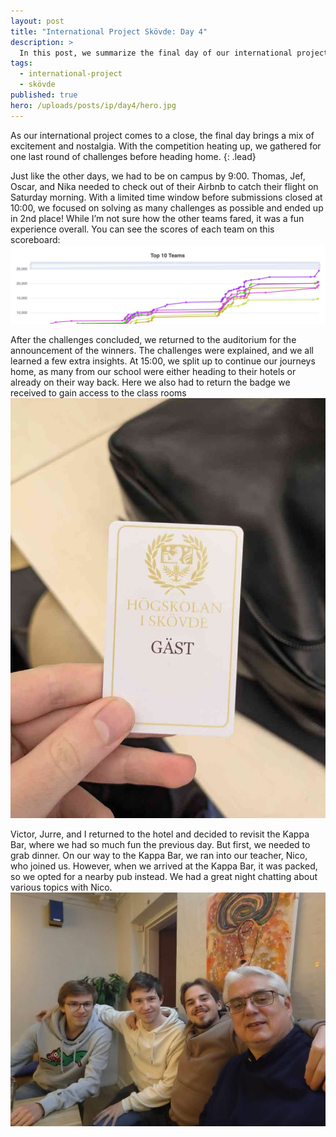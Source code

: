 ```yaml
---
layout: post
title: "International Project Skövde: Day 4"
description: >
  In this post, we summarize the final day of our international project, where we secured 2nd place in the last round of challenges. With Thomas, Jef, Oscar, and Nika checking out for their flight, we raced to complete our tasks. After the winners were announced, Victor, Jurre, and I enjoyed a fun evening at a nearby pub with our teacher Nico, reflecting on our experiences.
tags:
  - international-project
  - skövde
published: true
hero: /uploads/posts/ip/day4/hero.jpg
---
```


As our international project comes to a close, the final day brings a mix of excitement and nostalgia. With the competition heating up, we gathered for one last round of challenges before heading home.
{: .lead}

Just like the other days, we had to be on campus by 9:00. Thomas, Jef, Oscar, and Nika needed to check out of their Airbnb to catch their flight on Saturday morning. With a limited time window before submissions closed at 10:00, we focused on solving as many challenges as possible and ended up in 2nd place! While I’m not sure how the other teams fared, it was a fun experience overall. You can see the scores of each team on this scoreboard:
![scoreboard](/uploads/posts/ip/day4/scoreboard.jpg)

After the challenges concluded, we returned to the auditorium for the announcement of the winners. The challenges were explained, and we all learned a few extra insights. At 15:00, we split up to continue our journeys home, as many from our school were either heading to their hotels or already on their way back. Here we also had to return the badge we received to gain access to the class rooms
![access-card](/uploads/posts/ip/day4/access-card.jpg)

Victor, Jurre, and I returned to the hotel and decided to revisit the Kappa Bar, where we had so much fun the previous day. But first, we needed to grab dinner. On our way to the Kappa Bar, we ran into our teacher, Nico, who joined us. However, when we arrived at the Kappa Bar, it was packed, so we opted for a nearby pub instead. We had a great night chatting about various topics with Nico.
![access-card](/uploads/posts/ip/day4/hero.jpg)